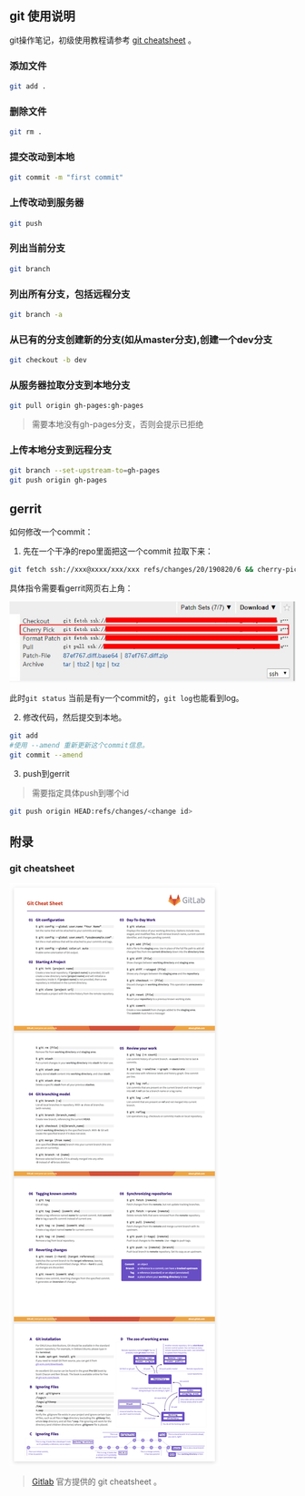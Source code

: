 ## git 使用说明
git操作笔记，初级使用教程请参考 [git cheatsheet](#git-cheatsheet) 。

### 添加文件
```sh
git add .
```
### 删除文件
```sh
git rm .
```
### 提交改动到本地
```sh
git commit -m "first commit"
```
### 上传改动到服务器
```sh
git push
```
### 列出当前分支
```sh
git branch
```
### 列出所有分支，包括远程分支
```sh
git branch -a
```
### 从已有的分支创建新的分支(如从master分支),创建一个dev分支
```sh
git checkout -b dev
```
### 从服务器拉取分支到本地分支
```sh
git pull origin gh-pages:gh-pages
```
> 需要本地没有gh-pages分支，否则会提示已拒绝
### 上传本地分支到远程分支
```sh
git branch --set-upstream-to=gh-pages
git push origin gh-pages
```

## gerrit

如何修改一个commit：

1. 先在一个干净的repo里面把这一个commit 拉取下来：

```sh
git fetch ssh://xxx@xxxx/xxx/xxx refs/changes/20/190820/6 && cherry-pick FETCH_HEAD
```
具体指令需要看gerrit网页右上角：

![](./res/git-fetch.jpg)

此时`git status` 当前是有y一个commit的，`git log`也能看到log。

2. 修改代码，然后提交到本地。

```sh
git add
#使用 --amend 重新更新这个commit信息。
git commit --amend
```

3. push到gerrit

> 需要指定具体push到哪个id

```sh
git push origin HEAD:refs/changes/<change id>
```

## 附录

### git cheatsheet

![git cheatsheet](res/git-cheatsheet.png)
> [Gitlab](http://gitlab.com/) 官方提供的 git cheatsheet 。